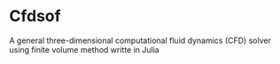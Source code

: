 # Cfdsof
 
A general three-dimensional computational fluid dynamics (CFD) solver using finite volume method writte in Julia